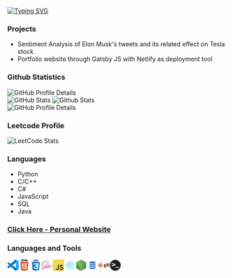 <!-- ### Fresh Graduate Software Engineer from Australian National University. --> 
[![Typing SVG](https://readme-typing-svg.demolab.com?font=Fira+Code&pause=1000&color=F7F7F7&width=435&lines=Hi+there%2C+I'm+Bhuwan+Bansal+;Graduate+Software+Engineer+from+;Australian+National+University)](https://git.io/typing-svg)
### Projects 

<ul> 
  <li> Sentiment Analysis of Elon Musk's tweets and its related effect on Tesla stock. </li> 
  <li> Portfolio website through Gatsby JS with Netlify as deployment tool </li>
</ul> 
  
### Github Statistics
<!-- ![Anurag's GitHub stats](https://github-readme-stats.vercel.app/api?username=bhuwan1998&theme=algolia&show_icons=true) -->
<div align="centre">
    <img src="http://github-profile-summary-cards.vercel.app/api/cards/profile-details?username=bhuwan1998&theme=github_dark" alt="GitHub Profile Details"/>
</div>
<div align="centre"> 
    <img src="http://github-profile-summary-cards.vercel.app/api/cards/stats?username=bhuwan1998&theme=github_dark" alt="GitHub Stats" width="400" height="400"/> 
    <img src="http://github-profile-summary-cards.vercel.app/api/cards/productive-time?username=bhuwan1998&theme=github_dark" alt="Github Stats" width="400" height="400"/>
</div>
<div align="centre">
    <img src="http://github-profile-summary-cards.vercel.app/api/cards/repos-per-language?username=bhuwan1998&theme=github_dark" alt="GitHub Profile Details"/>
</div>


### Leetcode Profile 
![LeetCode Stats](https://leetcard.jacoblin.cool/bhuwan1998?theme=dark&font=Ubuntu&ext=heatmap)

### Languages 
<ul>
  <li> Python </li>
  <li> C/C++ </li> 
  <li> C#</li> 
  <li> JavaScript </li>
  <li> SQL</li>
  <li> Java </li>
</ul>

### [Click Here - Personal Website](https://www.bhuwanbansal.com)


<!--#### Currently Coding and Listening to --> 
<!-- ![spotify-github-profile](https://spotify-github-profile.vercel.app/api/view.svg?uid=federer785&redirect=true][https://spotify-github-profile.vercel.app/api/view.svg?uid=federer785&cover_image=true&theme=default&show_offline=true&background_color=121212&interchange=false) -->

### Languages and Tools 
<img align="left" alt="Visual Studio Code" width="26px" src="https://raw.githubusercontent.com/github/explore/80688e429a7d4ef2fca1e82350fe8e3517d3494d/topics/visual-studio-code/visual-studio-code.png" />
<img align="left" alt="HTML5" width="26px" src="https://raw.githubusercontent.com/github/explore/80688e429a7d4ef2fca1e82350fe8e3517d3494d/topics/html/html.png" />
<img align="left" alt="CSS3" width="26px" src="https://raw.githubusercontent.com/github/explore/80688e429a7d4ef2fca1e82350fe8e3517d3494d/topics/css/css.png" />
<img align="left" alt="Sass" width="26px" src="https://raw.githubusercontent.com/github/explore/80688e429a7d4ef2fca1e82350fe8e3517d3494d/topics/sass/sass.png" />
<img align="left" alt="JavaScript" width="26px" src="https://raw.githubusercontent.com/github/explore/80688e429a7d4ef2fca1e82350fe8e3517d3494d/topics/javascript/javascript.png" />
<img align="left" alt="React" width="26px" src="https://raw.githubusercontent.com/github/explore/80688e429a7d4ef2fca1e82350fe8e3517d3494d/topics/react/react.png" />
<img align="left" alt="Node.js" width="26px" src="https://raw.githubusercontent.com/github/explore/80688e429a7d4ef2fca1e82350fe8e3517d3494d/topics/nodejs/nodejs.png" />
<img align="left" alt="SQL" width="26px" src="https://raw.githubusercontent.com/github/explore/80688e429a7d4ef2fca1e82350fe8e3517d3494d/topics/sql/sql.png" />
<img align="left" alt="Git" width="26px" src="https://raw.githubusercontent.com/github/explore/80688e429a7d4ef2fca1e82350fe8e3517d3494d/topics/git/git.png" />
<img align="left" alt="Terminal" width="26px" src="https://raw.githubusercontent.com/github/explore/80688e429a7d4ef2fca1e82350fe8e3517d3494d/topics/terminal/terminal.png" />
